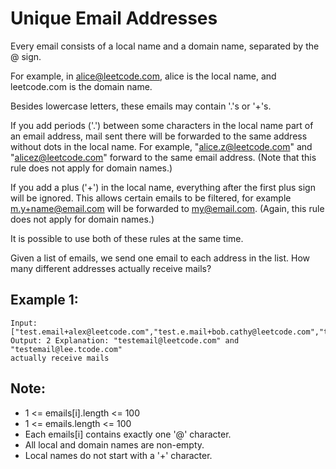 # Unique Email Addresses

Every email consists of a local name and a domain name, separated by the @ sign.

For example, in alice@leetcode.com, alice is the local name, and leetcode.com is
the domain name.

Besides lowercase letters, these emails may contain '.'s or '+'s.

If you add periods ('.') between some characters in the local name part of an
email address, mail sent there will be forwarded to the same address without
dots in the local name. For example, "alice.z@leetcode.com" and
"alicez@leetcode.com" forward to the same email address. (Note that this rule
does not apply for domain names.)

If you add a plus ('+') in the local name, everything after the first plus sign
will be ignored. This allows certain emails to be filtered, for example
m.y+name@email.com will be forwarded to my@email.com. (Again, this rule does not
apply for domain names.)

It is possible to use both of these rules at the same time.

Given a list of emails, we send one email to each address in the list. How many
different addresses actually receive mails?

## Example 1:

```
Input:
["test.email+alex@leetcode.com","test.e.mail+bob.cathy@leetcode.com","testemail+david@lee.tcode.com"]
Output: 2 Explanation: "testemail@leetcode.com" and "testemail@lee.tcode.com"
actually receive mails
```

## Note:

- 1 <= emails[i].length <= 100
- 1 <= emails.length <= 100
- Each emails[i] contains exactly one '@' character.
- All local and domain names are non-empty.
- Local names do not start with a '+' character.
